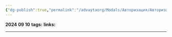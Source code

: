 ```yaml
---
{"dg-publish":true,"permalink":"/advaytaorg/Modals/Авторизация/Авторизация/"}
---
```


**2024 09 10**
**tags:**
**links:** 

---
